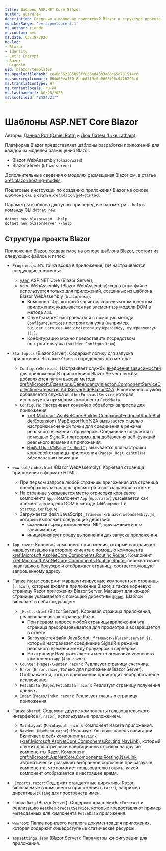 ```yaml
---
title: Шаблоны ASP.NET Core Blazor
author: guardrex
description: Сведения о шаблонах приложений Blazor и структуре проекта Blazor в ASP.NET Core.
monikerRange: '>= aspnetcore-3.1'
ms.author: riande
ms.custom: mvc
ms.date: 05/19/2020
no-loc:
- Blazor
- Identity
- Let's Encrypt
- Razor
- SignalR
uid: blazor/templates
ms.openlocfilehash: ce46d562285b95ff656ed43b3a63ca5e7315f4c8
ms.sourcegitcommit: 066d66ea150f8aab63f9e0e0668b06c9426296fd
ms.translationtype: HT
ms.contentlocale: ru-RU
ms.lasthandoff: 06/23/2020
ms.locfileid: "85243217"
---
```

# <a name="aspnet-core-blazor-templates"></a>Шаблоны ASP.NET Core Blazor

Авторы: [Дэниэл Рот (Daniel Roth)](https://github.com/danroth27) и [Люк Лэтем (Luke Latham)](https://github.com/guardrex)

Платформа Blazor предоставляет шаблоны разработки приложений для каждой из моделей размещения Blazor:

* Blazor WebAssembly (`blazorwasm`)
* Blazor Server (`blazorserver`)

Дополнительные сведения о моделях размещения Blazor см. в статье <xref:blazor/hosting-models>.

Пошаговые инструкции по созданию приложения Blazor на основе шаблона см. в статье <xref:blazor/get-started>.

Параметры шаблона доступны при передаче параметра `--help` в команду CLI [`dotnet new`](/dotnet/core/tools/dotnet-new):

```dotnetcli
dotnet new blazorwasm --help
dotnet new blazorserver --help
```

## <a name="blazor-project-structure"></a>Структура проекта Blazor

Приложение Blazor, создаваемое на основе шаблона Blazor, состоит из следующих файлов и папок:

* `Program.cs`: это точка входа в приложение, где настраиваются следующие элементы:

  * [узел](xref:fundamentals/host/generic-host) ASP.NET Core (Blazor Server);
  * узел WebAssembly (Blazor WebAssembly): код в этом файле используется только для приложений, созданных из шаблона Blazor WebAssembly (`blazorwasm`).
    * Компонент `App`, который является корневым компонентом приложения, указывается как элемент `app` модели DOM в методе `Add`.
    * Службы могут настраиваться с помощью метода `ConfigureServices` построителя узла (например, `builder.Services.AddSingleton<IMyDependency, MyDependency>();`).
    * Конфигурацию можно предоставить посредством построителя узла (`builder.Configuration`).

* `Startup.cs` (Blazor Server): Содержит логику для запуска приложения. В классе `Startup` определены два метода:

  * `ConfigureServices`: Настраивает службы [внедрения зависимостей](xref:fundamentals/dependency-injection) для приложения. В приложениях Blazor Server службы добавляются путем вызова метода <xref:Microsoft.Extensions.DependencyInjection.ComponentServiceCollectionExtensions.AddServerSideBlazor%2A>. В контейнер службы добавляется служба `WeatherForecastService`, которая используется примером компонента `FetchData`.
  * `Configure`: Настраивает конвейер обработки запросов для приложения.
    * <xref:Microsoft.AspNetCore.Builder.ComponentEndpointRouteBuilderExtensions.MapBlazorHub%2A> вызывается с целью настройки конечной точки для соединения в режиме реального времени с браузером. Соединение создается с помощью [SignalR](xref:signalr/introduction), платформы для добавления веб-функций реального времени в приложения.
    * [`MapFallbackToPage("/_Host")`](xref:Microsoft.AspNetCore.Builder.RazorPagesEndpointRouteBuilderExtensions.MapFallbackToPage*) вызывается для настройки корневой страницы приложения (`Pages/_Host.cshtml`) и обеспечения навигации.

* `wwwroot/index.html` (Blazor WebAssembly): Корневая страница приложения в формате HTML.
  * При первом запросе любой страницы приложения эта страница преобразовывается для просмотра и возвращается в ответе.
  * На странице указывается место отрисовки корневого компонента `App`. Компонент `App` (`App.razor`) указывается как элемент `app` модели DOM в методе `AddComponent` в `Startup.Configure`.
  * Загружается файл JavaScript `_framework/blazor.webassembly.js`, который выполняет следующие действия:
    * скачивает среду выполнения .NET, приложение и его зависимости;
    * инициализирует среду выполнения для запуска приложения.

* `App.razor`: Корневой компонент приложения, который настраивает маршрутизацию на стороне клиента с помощью компонента <xref:Microsoft.AspNetCore.Components.Routing.Router>. Компонент <xref:Microsoft.AspNetCore.Components.Routing.Router> перехватывает навигацию в браузере и отображает страницу, соответствующую запрошенному адресу.

* Папка `Pages`: содержит маршрутизируемые компоненты и страницы (`.razor`), которые входят в приложение Blazor, а также корневую страницу Razor приложения Blazor Server. Маршрут для каждой страницы указывается с помощью директивы [`@page`](xref:mvc/views/razor#page). Шаблон включает в себя следующее:
  * `_Host.cshtml` (Blazor Server): Корневая страница приложения, реализованная как страница Razor.
    * При первом запросе любой страницы приложения эта страница преобразовывается для просмотра и возвращается в ответе.
    * Загружается файл JavaScript `_framework/blazor.server.js`, который настраивает соединение SignalR в режиме реального времени между браузером и сервером.
    * На странице Host указывается место отрисовки корневого компонента `App` (`App.razor`).
  * `Counter` (`Pages/Counter.razor`): Реализует страницу счетчика.
  * `Error` (`Error.razor`, только для приложения Blazor Server). Отображается, когда в приложении происходит необработанное исключение.
  * `FetchData` (`Pages/FetchData.razor`): Реализует страницу получения данных.
  * `Index` (`Pages/Index.razor`): Реализует главную страницу приложения.

* Папка `Shared`: Содержит другие компоненты пользовательского интерфейса (`.razor`), используемые приложением.
  * `MainLayout` (`MainLayout.razor`): Компонент макета приложения.
  * `NavMenu` (`NavMenu.razor`): Реализует боковую панель навигации. Включает в себя [компонент `NavLink`](xref:blazor/fundamentals/routing#navlink-component) (<xref:Microsoft.AspNetCore.Components.Routing.NavLink>), который служит для отрисовки навигационных ссылок на другие компоненты Razor. Компонент <xref:Microsoft.AspNetCore.Components.Routing.NavLink> автоматически указывает выбранное состояние при загрузке компонента, что помогает пользователю понять, какой компонент отображается в настоящее время.

* `_Imports.razor`: Содержит стандартные директивы Razor, включаемые в компоненты приложения (`.razor`), например директивы [`@using`](xref:mvc/views/razor#using) для пространств имен.

* Папка `Data` (Blazor Server). Содержит класс `WeatherForecast` и реализацию `WeatherForecastService`, которые предоставляют пример метеоданных для компонента `FetchData` приложения.

* `wwwroot`: Папка [корневого каталога документов](xref:fundamentals/index#web-root) для приложения, которая содержит общедоступные статические ресурсы.

* `appsettings.json` (Blazor Server): Параметры конфигурации для приложения.
